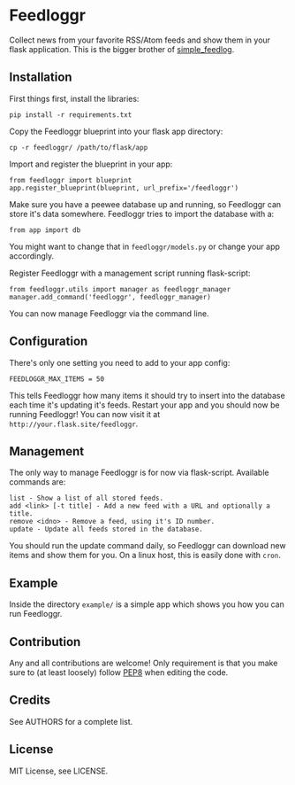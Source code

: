 Feedloggr
=========
Collect news from your favorite RSS/Atom feeds and show them in your flask application.
This is the bigger brother of [simple_feedlog](https://github.com/lmas/simple_feedlog).

Installation
------------
First things first, install the libraries:

    pip install -r requirements.txt

Copy the Feedloggr blueprint into your flask app directory:

    cp -r feedloggr/ /path/to/flask/app

Import and register the blueprint in your app:

    from feedloggr import blueprint
    app.register_blueprint(blueprint, url_prefix='/feedloggr')

Make sure you have a peewee database up and running, so Feedloggr can store it's
data somewhere. Feedloggr tries to import the database with a:

    from app import db
You might want to change that in `feedloggr/models.py` or change your app accordingly.

Register Feedloggr with a management script running flask-script:

    from feedloggr.utils import manager as feedloggr_manager
    manager.add_command('feedloggr', feedloggr_manager)

You can now manage Feedloggr via the command line.

Configuration
-------------
There's only one setting you need to add to your app config:

    FEEDLOGGR_MAX_ITEMS = 50

This tells Feedloggr how many items it should try to insert into the database
each time it's updating it's feeds.
Restart your app and you should now be running Feedloggr! You can now visit it
at `http://your.flask.site/feedloggr`.

Management
----------
The only way to manage Feedloggr is for now via flask-script.
Available commands are:

    list - Show a list of all stored feeds.
    add <link> [-t title] - Add a new feed with a URL and optionally a title.
    remove <idno> - Remove a feed, using it's ID number.
    update - Update all feeds stored in the database.

You should run the update command daily, so Feedloggr can download new items
and show them for you. On a linux host, this is easily done with `cron`.

Example
-------
Inside the directory `example/` is a simple app which shows you how you can run
Feedloggr.

Contribution
------------
Any and all contributions are welcome! Only requirement is that you make sure to
(at least loosely) follow [PEP8](http://www.python.org/dev/peps/pep-0008/) when
editing the code.

Credits
-------
See AUTHORS for a complete list.

License
-------
MIT License, see LICENSE.

